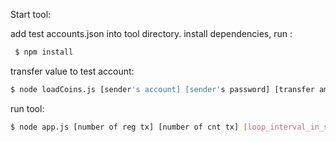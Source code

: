 Start tool:

add test accounts.json into tool directory.
install dependencies, run : 
```bash
 $ npm install
```
transfer value to test account:
```bash
$ node loadCoins.js [sender's account] [sender's password] [transfer amount]
```
run tool:
```bash
$ node app.js [number of reg tx] [number of cnt tx] [loop_interval_in_sec]
```